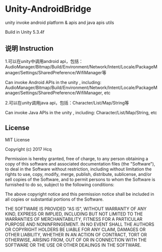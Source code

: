 # Unity-AndroidBridge
unity invoke android platform & apis and java apis utils

Build in Unity 5.3.4f

## 说明 Instruction

1.可以在unity中调用android api，包括：AudioManager/Bitmap/Build/Environment/Network/Intent/Locale/PackageManager/Settings/SharedPreference/WifiManager等

Can invoke Android APIs in the unity , including: AudioManager/Bitmap/Build/Environment/Network/Intent/Locale/PackageManager/Settings/SharedPreference/WifiManager, etc

2.可以在unity调用java api，包括：Character/List/Map/String等

Can invoke Java APIs in the unity , including: Character/List/Map/String, etc

## License

MIT License

Copyright (c) 2017 Hcq

Permission is hereby granted, free of charge, to any person obtaining a copy
of this software and associated documentation files (the "Software"), to deal
in the Software without restriction, including without limitation the rights
to use, copy, modify, merge, publish, distribute, sublicense, and/or sell
copies of the Software, and to permit persons to whom the Software is
furnished to do so, subject to the following conditions:

The above copyright notice and this permission notice shall be included in all
copies or substantial portions of the Software.

THE SOFTWARE IS PROVIDED "AS IS", WITHOUT WARRANTY OF ANY KIND, EXPRESS OR
IMPLIED, INCLUDING BUT NOT LIMITED TO THE WARRANTIES OF MERCHANTABILITY,
FITNESS FOR A PARTICULAR PURPOSE AND NONINFRINGEMENT. IN NO EVENT SHALL THE
AUTHORS OR COPYRIGHT HOLDERS BE LIABLE FOR ANY CLAIM, DAMAGES OR OTHER
LIABILITY, WHETHER IN AN ACTION OF CONTRACT, TORT OR OTHERWISE, ARISING FROM,
OUT OF OR IN CONNECTION WITH THE SOFTWARE OR THE USE OR OTHER DEALINGS IN THE
SOFTWARE.

